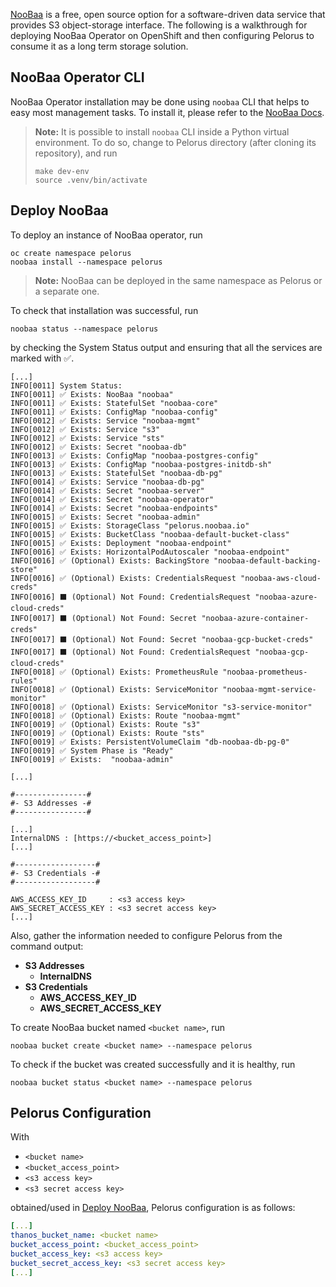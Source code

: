 [NooBaa](https://www.noobaa.io/) is a free, open source option for a software-driven data service that provides S3 object-storage interface. The following is a walkthrough for deploying NooBaa Operator on OpenShift and then configuring Pelorus to consume it as a long term storage solution.

## NooBaa Operator CLI

NooBaa Operator installation may be done using `noobaa` CLI that helps to easy most management tasks. To install it, please refer to the [NooBaa Docs](https://www.noobaa.io/noobaa-operator-cli.html).

>**Note:** It is possible to install `noobaa` CLI inside a Python virtual environment. To do so, change to Pelorus directory (after cloning its repository), and run
>```
>make dev-env
>source .venv/bin/activate
>```

## Deploy NooBaa

To deploy an instance of NooBaa operator, run
```
oc create namespace pelorus
noobaa install --namespace pelorus
```

>**Note:** NooBaa can be deployed in the same namespace as Pelorus or a separate one.

To check that installation was successful, run
```
noobaa status --namespace pelorus
```
by checking the System Status output and ensuring that all the services are marked with ✅.
```
[...]
INFO[0011] System Status:
INFO[0011] ✅ Exists: NooBaa "noobaa"
INFO[0011] ✅ Exists: StatefulSet "noobaa-core"
INFO[0011] ✅ Exists: ConfigMap "noobaa-config"
INFO[0012] ✅ Exists: Service "noobaa-mgmt"
INFO[0012] ✅ Exists: Service "s3"
INFO[0012] ✅ Exists: Service "sts"
INFO[0012] ✅ Exists: Secret "noobaa-db"
INFO[0013] ✅ Exists: ConfigMap "noobaa-postgres-config"
INFO[0013] ✅ Exists: ConfigMap "noobaa-postgres-initdb-sh"
INFO[0013] ✅ Exists: StatefulSet "noobaa-db-pg"
INFO[0014] ✅ Exists: Service "noobaa-db-pg"
INFO[0014] ✅ Exists: Secret "noobaa-server"
INFO[0014] ✅ Exists: Secret "noobaa-operator"
INFO[0014] ✅ Exists: Secret "noobaa-endpoints"
INFO[0015] ✅ Exists: Secret "noobaa-admin"
INFO[0015] ✅ Exists: StorageClass "pelorus.noobaa.io"
INFO[0015] ✅ Exists: BucketClass "noobaa-default-bucket-class"
INFO[0015] ✅ Exists: Deployment "noobaa-endpoint"
INFO[0016] ✅ Exists: HorizontalPodAutoscaler "noobaa-endpoint"
INFO[0016] ✅ (Optional) Exists: BackingStore "noobaa-default-backing-store"
INFO[0016] ✅ (Optional) Exists: CredentialsRequest "noobaa-aws-cloud-creds"
INFO[0016] ⬛ (Optional) Not Found: CredentialsRequest "noobaa-azure-cloud-creds"
INFO[0017] ⬛ (Optional) Not Found: Secret "noobaa-azure-container-creds"
INFO[0017] ⬛ (Optional) Not Found: Secret "noobaa-gcp-bucket-creds"
INFO[0017] ⬛ (Optional) Not Found: CredentialsRequest "noobaa-gcp-cloud-creds"
INFO[0018] ✅ (Optional) Exists: PrometheusRule "noobaa-prometheus-rules"
INFO[0018] ✅ (Optional) Exists: ServiceMonitor "noobaa-mgmt-service-monitor"
INFO[0018] ✅ (Optional) Exists: ServiceMonitor "s3-service-monitor"
INFO[0018] ✅ (Optional) Exists: Route "noobaa-mgmt"
INFO[0019] ✅ (Optional) Exists: Route "s3"
INFO[0019] ✅ (Optional) Exists: Route "sts"
INFO[0019] ✅ Exists: PersistentVolumeClaim "db-noobaa-db-pg-0"
INFO[0019] ✅ System Phase is "Ready"
INFO[0019] ✅ Exists:  "noobaa-admin"

[...]

#----------------#
#- S3 Addresses -#
#----------------#

[...]
InternalDNS : [https://<bucket_access_point>]
[...]

#------------------#
#- S3 Credentials -#
#------------------#

AWS_ACCESS_KEY_ID     : <s3 access key>
AWS_SECRET_ACCESS_KEY : <s3 secret access key>
[...]
```
Also, gather the information needed to configure Pelorus from the command output:

- **S3 Addresses**
    - **InternalDNS**
- **S3 Credentials**
    - **AWS_ACCESS_KEY_ID**
    - **AWS_SECRET_ACCESS_KEY**

To create NooBaa bucket named `<bucket name>`, run
```
noobaa bucket create <bucket name> --namespace pelorus
```

To check if the bucket was created successfully and it is healthy, run
```
noobaa bucket status <bucket name> --namespace pelorus
```

## Pelorus Configuration

With

- `<bucket name>`
- `<bucket_access_point>`
- `<s3 access key>`
- `<s3 secret access key>`

obtained/used in [Deploy NooBaa](#deploy-noobaa), Pelorus configuration is as follows:
```yaml
[...]
thanos_bucket_name: <bucket name>
bucket_access_point: <bucket_access_point>
bucket_access_key: <s3 access key>
bucket_secret_access_key: <s3 secret access key>
[...]
```
